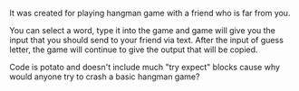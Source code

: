 It was created for playing hangman game with a friend who is far from you.

You can select a word, type it into the game
and game will give you the input that you should
send to your friend via text.
After the input of guess letter, the game will continue
to give the output that will be copied.

Code is potato and doesn't include much "try expect" blocks
cause why would anyone try to crash a basic hangman game?
